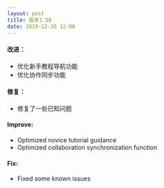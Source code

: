 ```yaml
---
layout: post
title: 版本1.50
date: 2019-12-26 12:00
---
```


#### 改进：
- 优化新手教程导航功能
- 优化协作同步功能

#### 修复：
- 修复了一些已知问题

#### Improve:
- Optimized novice tutorial guidance
- Optimized collaboration synchronization function

#### Fix:
- Fixed some known issues
